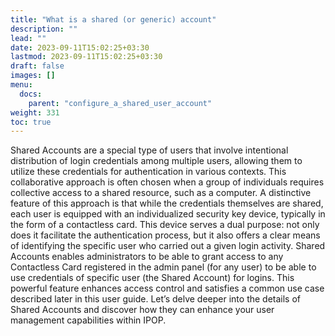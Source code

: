 ```yaml
---
title: "What is a shared (or generic) account"
description: ""
lead: ""
date: 2023-09-11T15:02:25+03:30
lastmod: 2023-09-11T15:02:25+03:30
draft: false
images: []
menu:
  docs:
    parent: "configure_a_shared_user_account"
weight: 331
toc: true
---
```


Shared Accounts are a special type of users that involve intentional distribution of login credentials among multiple users, allowing them to utilize these credentials for authentication in various contexts. This collaborative approach is often chosen when a group of individuals requires collective access to a shared resource, such as a computer. A distinctive feature of this approach is that while the credentials themselves are shared, each user is equipped with an individualized security key device, typically in the form of a contactless card. This device serves a dual purpose: not only does it facilitate the authentication process, but it also offers a clear means of identifying the specific user who carried out a given login activity. Shared Accounts enables administrators to be able to grant access to any Contactless Card registered in the admin panel (for any user) to be able to use credentials of specific user (the Shared Account) for logins. This powerful feature enhances access control and satisfies a common use case described later in this user guide. Let’s delve deeper into the details of Shared Accounts and discover how they can enhance your user management capabilities within IPOP.
